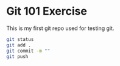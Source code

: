 # Git 101 Exercise

This is my first git repo used for testing git.

```bash
git status
git add .
git commit -m ""
git push
```



